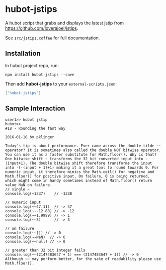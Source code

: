 # hubot-jstips

A hubot script that grabs and displays the latest jstip from https://github.com/loverajoel/jstips.

See [`src/jstips.coffee`](src/jstips.coffee) for full documentation.

## Installation

In hubot project repo, run:

`npm install hubot-jstips --save`

Then add **hubot-jstips** to your `external-scripts.json`:

```json
["hubot-jstips"]
```

## Sample Interaction

```
user1>> hubot jstip
hubot>> 
#18 - Rounding the fast way

2016-01-18 by pklinger

Today's tip is about performance. Ever came across the double tilde ~~ operator? It is sometimes also called the double NOT bitwise operator. You can use it as a faster substitute for Math.floor(). Why is that?
One bitwise shift ~ transforms the 32 bit converted input into -(input+1). The double bitwise shift therefore transforms the input into -(-(input + 1)+1) making it a great tool to round towards 0. For numeric input, it therefore mimics the Math.ceil() for negative and Math.floor() for positive input. On failure, 0 is being returned, which might come in handy sometimes instead of Math.floor() return value NaN on failure.
// single ~
console.log(~1337)    // -1338

// numeric input
console.log(~~47.11)  // -> 47
console.log(~~-12.88) // -> -12
console.log(~~1.9999) // -> 1
console.log(~~3)      // -> 3

// on failure
console.log(~~[]) // -> 0
console.log(~~NaN)  // -> 0
console.log(~~null) // -> 0

// greater than 32 bit integer fails
console.log(~~(2147483647 + 1) === (2147483647 + 1)) // -> 0
Although ~~ may perform better, for the sake of readability please use Math.floor().
```
